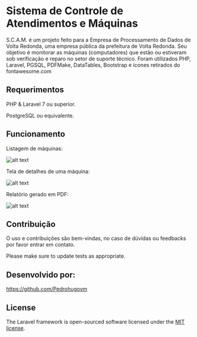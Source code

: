 # Sistema de Controle de Atendimentos e Máquinas

S.C.A.M. é um projeto feito para a Empresa de Processamento de Dados de Volta Redonda, uma empresa pública da prefeitura de Volta Redonda. Seu objetivo é monitorar as máquinas (computadores) que estão ou estiveram sob verificação e reparo no setor de suporte técnico. Foram utilizados PHP, Laravel, PGSQL, PDFMake, DataTables, Bootstrap e ícones retirados do fontawesome.com

## Requerimentos

PHP & Laravel 7 ou superior.

PostgreSQL ou equivalente.


## Funcionamento

Listagem de máquinas:

![alt text](https://i.imgur.com/DTzL1tt.png)

Tela de detalhes de uma máquina:

![alt text](https://i.imgur.com/aJ8oFKA.png)

Relatório gerado em PDF:

![alt text](https://i.imgur.com/QRB173e.png)


## Contribuição
O uso e contribuições são bem-vindas, no caso de dúvidas ou feedbacks por favor entrar em contato.

Please make sure to update tests as appropriate.

## Desenvolvido por:
https://github.com/Pedrohugovm

## License

The Laravel framework is open-sourced software licensed under the [MIT license](https://opensource.org/licenses/MIT).
